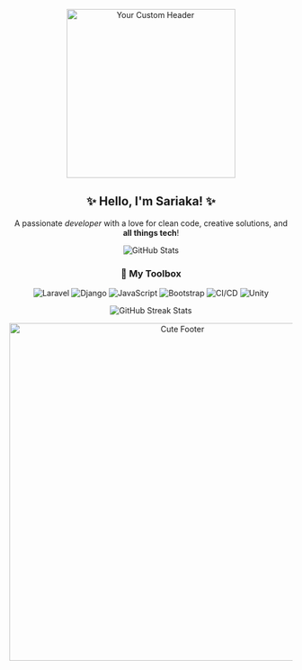 <!-- Header Image (you can replace with a cute or minimalist design) -->
<p align="center">
  <img src="https://media.giphy.com/media/13HBDT4QSTpveU/giphy.gif?cid=ecf05e47au36dnvp10x5bsiuwyaovfxm5jm6yruyk8awu0by&ep=v1_gifs_related&rid=giphy.gif&ct=g" alt="Your Custom Header" width="300" />
</p>

<h2 align="center">✨ Hello, I'm Sariaka! ✨</h2>

<!-- Add a short, welcoming message -->
<p align="center">
  A passionate <em>developer</em> with a love for clean code, creative solutions, and <strong>all things tech</strong>!
</p>

<!-- GitHub Stats (optional, to display contributions) -->
<p align="center">
  <img src="https://github-readme-stats.vercel.app/api?username=yourusername&show_icons=true&theme=rose_pine" alt="GitHub Stats" />
</p>

<!-- Skills Section -->
<h3 align="center">🔧 My Toolbox</h3>

<!-- Use icons for programming languages and tools -->
<p align="center">
  <!-- Replace with your own skills and icons -->
  <img src="https://img.shields.io/badge/Laravel-FF2D20?style=for-the-badge&logo=laravel&logoColor=white" alt="Laravel" />
  <img src="https://img.shields.io/badge/Django-092E20?style=for-the-badge&logo=django&logoColor=white" alt="Django" />
  <img src="https://img.shields.io/badge/JavaScript-F7DF1E?style=for-the-badge&logo=javascript&logoColor=black" alt="JavaScript" />
  <img src="https://img.shields.io/badge/Bootstrap-563D7C?style=for-the-badge&logo=bootstrap&logoColor=white" alt="Bootstrap" />
  <img src="https://img.shields.io/badge/CI%2FCD-009688?style=for-the-badge&logo=ci-cd&logoColor=white" alt="CI/CD" />
  <img src="https://img.shields.io/badge/Unity-000000?style=for-the-badge&logo=unity&logoColor=white" alt="Unity" />
</p>

<!-- Additional GitHub Contributions -->
<p align="center">
  <img src="https://github-readme-streak-stats.herokuapp.com/?user=yourusername&theme=rose_pine" alt="GitHub Streak Stats" />
</p>

<!-- Custom Footer Image -->
<p align="center">
  <img src="https://your-image-url.com/footer-image.png" alt="Cute Footer" width="600" />
</p>


